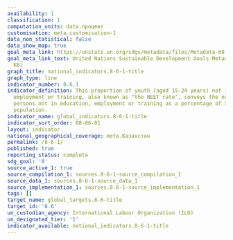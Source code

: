 ```yaml
---
availability: 1
classification: 1
computation_units: data.процент
customisation: meta.customisation-1
data_non_statistical: false
data_show_map: true
goal_meta_link: https://unstats.un.org/sdgs/metadata/files/Metadata-08-06-01.pdf
goal_meta_link_text: United Nations Sustainable Development Goals Metadata (PDF 382
  KB)
graph_title: national_indicators.8-6-1-title
graph_type: line
indicator_number: 8.6.1
indicator_definition: This proportion of youth (aged 15-24 years) not in education,
  employment or training, also known as "the NEET rate", conveys the number of young
  persons not in education, employment or training as a percentage of the total youth
  population.
indicator_name: global_indicators.8-6-1-title
indicator_sort_order: 08-06-01
layout: indicator
national_geographical_coverage: meta.Казахстан
permalink: /8-6-1/
published: true
reporting_status: complete
sdg_goal: '8'
source_active_1: true
source_compilation_1: sources.8-6-1-source_compilation_1
source_data_1: sources.8-6-1-source_data_1
source_implementation_1: sources.8-6-1-source_implementation_1
tags: []
target_name: global_targets.8-6-title
target_id: '8.6'
un_custodian_agency: International Labour Organization (ILO)
un_designated_tier: '1'
indicator_available: national_indicators.8-6-1-title
---
```

